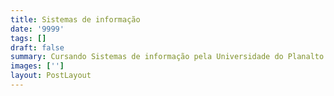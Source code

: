 ```yaml
---
title: Sistemas de informação
date: '9999'
tags: []
draft: false
summary: Cursando Sistemas de informação pela Universidade do Planalto Catarinense. Conclusão em Junho de 2024.
images: ['']
layout: PostLayout
---
```

